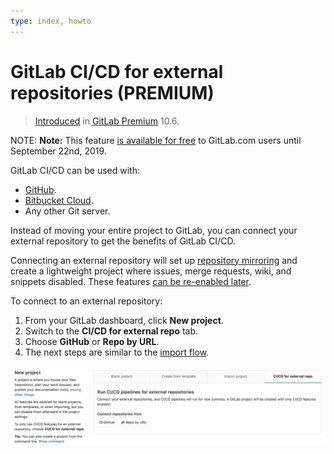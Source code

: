 ```yaml
---
type: index, howto
---
```


# GitLab CI/CD for external repositories **(PREMIUM)**

>[Introduced][ee-4642] in [GitLab Premium][eep] 10.6.

NOTE: **Note:**
This feature [is available for free](https://about.gitlab.com/2019/03/21/six-more-months-ci-cd-github/) to
GitLab.com users until September 22nd, 2019.

GitLab CI/CD can be used with:

- [GitHub](github_integration.md).
- [Bitbucket Cloud](bitbucket_integration.md).
- Any other Git server.

Instead of moving your entire project to GitLab, you can connect your
external repository to get the benefits of GitLab CI/CD.

Connecting an external repository will set up [repository mirroring][mirroring]
and create a lightweight project where issues, merge requests, wiki, and
snippets disabled. These features
[can be re-enabled later][settings].

To connect to an external repository:

1. From your GitLab dashboard, click **New project**.
1. Switch to the **CI/CD for external repo** tab.
1. Choose **GitHub** or **Repo by URL**.
1. The next steps are similar to the [import flow](../../user/project/import/index.md).

![CI/CD for external repository project creation](img/ci_cd_for_external_repo.png)

[ee-4642]: https://gitlab.com/gitlab-org/gitlab/merge_requests/4642
[eep]: https://about.gitlab.com/pricing/
[mirroring]: ../../workflow/repository_mirroring.md
[settings]: ../../user/project/settings/index.md#sharing-and-permissions
